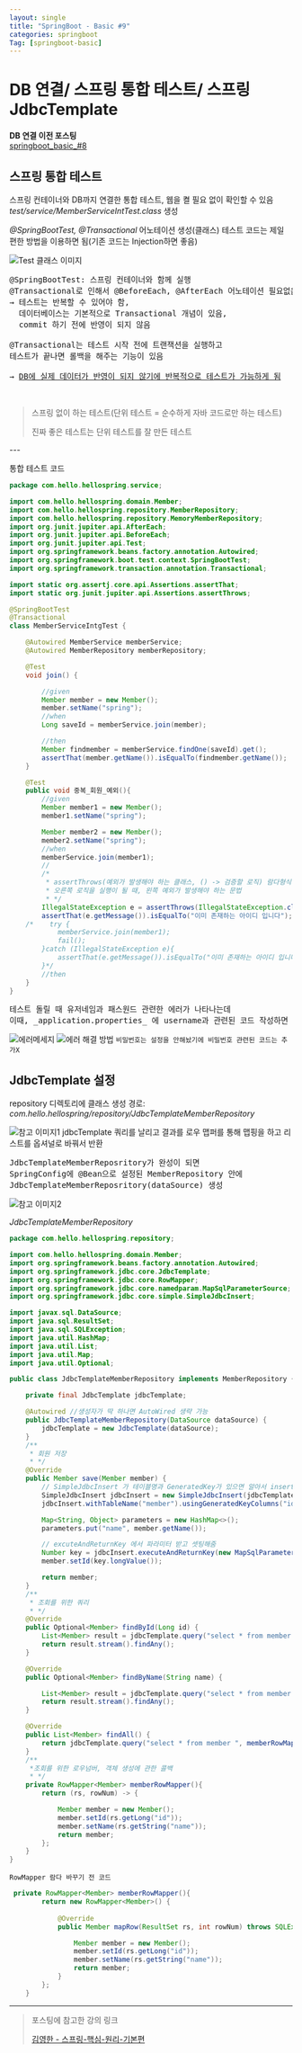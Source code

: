 ```yaml
---
layout: single
title: "SpringBoot - Basic #9"
categories: springboot
Tag: [springboot-basic]
---
```

# DB 연결/ 스프링 통합 테스트/ 스프링 JdbcTemplate

**DB 연결 이전 포스팅** <br>
[springboot_basic_#8](./2022-12-29-springboot_basic_8.md)

## 스프링 통합 테스트
스프링 컨테이너와 DB까지 연결한 통합 테스트, 웹을 켤 필요 없이 확인할 수 있음
_test/service/MemberServiceIntTest.class_ 생성

_@SpringBootTest, @Transactional_ 어노테이션 생성(클래스)
테스트 코드는 제일 편한 방법을 이용하면 됨(기존 코드는 Injection하면 좋음)

![Test 클래스 이미지](/assets/images/2022-12-29-10-50-02.png)
<pre>
@SpringBootTest: 스프링 컨테이너와 함께 실행
​@Transactional로 인해서 @BeforeEach, @AfterEach 어노테이션 필요없음
→ 테스트는 반복할 수 있어야 함,
  데이터베이스는 기본적으로 Transactional 개념이 있음,
  commit 하기 전에 반영이 되지 않음

@Transactional는 테스트 시작 전에 트랜잭션을 실행하고 
테스트가 끝나면 롤백을 해주는 기능이 있음

→ <U>DB에 실제 데이터가 반영이 되지 않기에 반복적으로 테스트가 가능하게 됨</U>
</pre>

​

> 스프링 없이 하는 테스트(단위 테스트 = 순수하게 자바 코드로만 하는 테스트)
> 
> 진짜 좋은 테스트는 단위 테스트를 잘 만든 테스트 

​---

​통합 테스트 코드
```java
package com.hello.hellospring.service;

import com.hello.hellospring.domain.Member;
import com.hello.hellospring.repository.MemberRepository;
import com.hello.hellospring.repository.MemoryMemberRepository;
import org.junit.jupiter.api.AfterEach;
import org.junit.jupiter.api.BeforeEach;
import org.junit.jupiter.api.Test;
import org.springframework.beans.factory.annotation.Autowired;
import org.springframework.boot.test.context.SpringBootTest;
import org.springframework.transaction.annotation.Transactional;

import static org.assertj.core.api.Assertions.assertThat;
import static org.junit.jupiter.api.Assertions.assertThrows;

@SpringBootTest
@Transactional
class MemberServiceIntgTest {

    @Autowired MemberService memberService;
    @Autowired MemberRepository memberRepository;

    @Test
    void join() {

        //given
        Member member = new Member();
        member.setName("spring");
        //when
        Long saveId = memberService.join(member);

        //then
        Member findmember = memberService.findOne(saveId).get();
        assertThat(member.getName()).isEqualTo(findmember.getName());
    }

    @Test
    public void 중복_회원_예외(){
        //given
        Member member1 = new Member();
        member1.setName("spring");

        Member member2 = new Member();
        member2.setName("spring");
        //when
        memberService.join(member1);
        //
        /*
         * assertThrows(예외가 발생해야 하는 클래스, () -> 검증할 로직) 람다형식
         * 오른쪽 로직을 실행이 될 때, 왼쪽 예외가 발생해야 하는 문법
         * */
        IllegalStateException e = assertThrows(IllegalStateException.class, () -> memberService.join(member2));
        assertThat(e.getMessage()).isEqualTo("이미 존재하는 아이디 입니다");
    /*    try {
            memberService.join(member1);
            fail();
        }catch (IllegalStateException e){
            assertThat(e.getMessage()).isEqualTo("이미 존재하는 아이디 입니다");
        }*/
        //then
    }
}
```
<pre>
테스트 돌릴 때 유저네임과 패스원드 관련한 에러가 나타나는데 
이때, _application.properties_ 에 username과 관련된 코드 작성하면 해결
</pre>
![에러메세지](/assets/images/2022-12-29-11-00-06.png)
![에러 해결 방법](/assets/images/2022-12-29-11-00-27.png)
`비밀번호는 설정을 안해놨기에 비밀번호 관련된 코드는 추가X`


## JdbcTemplate 설정

repository 디렉토리에 클래스 생성
경로: _com.hello.hellospring/repository/JdbcTemplateMemberRepository_

![참고 이미지1](/assets/images/2022-12-29-11-06-41.png)
jdbcTemplate 쿼리를 날리고 결과를 로우 맵퍼를 통해 맵핑을 하고 리스트를 옵셔널로 바꿔서 반환

<pre>
JdbcTemplateMemberReposritory가 완성이 되면 
SpringConfig에 @Bean으로 설정된 MemberRepository 안에 
JdbcTemplateMemberReposritory(dataSource) 생성
</pre>
![참고 이미지2](/assets/images/2022-12-29-11-08-20.png)


_JdbcTemplateMemberRepository_
```java
package com.hello.hellospring.repository;

import com.hello.hellospring.domain.Member;
import org.springframework.beans.factory.annotation.Autowired;
import org.springframework.jdbc.core.JdbcTemplate;
import org.springframework.jdbc.core.RowMapper;
import org.springframework.jdbc.core.namedparam.MapSqlParameterSource;
import org.springframework.jdbc.core.simple.SimpleJdbcInsert;

import javax.sql.DataSource;
import java.sql.ResultSet;
import java.sql.SQLException;
import java.util.HashMap;
import java.util.List;
import java.util.Map;
import java.util.Optional;

public class JdbcTemplateMemberRepository implements MemberRepository {

    private final JdbcTemplate jdbcTemplate;

    @Autowired //생성자가 딱 하나면 AutoWired 생략 가능
    public JdbcTemplateMemberRepository(DataSource dataSource) {
        jdbcTemplate = new JdbcTemplate(dataSource);
    }
    /**
     * 회원 저장
     * */
    @Override
    public Member save(Member member) {
        // SimpleJdbcInsert 가 테이블명과 GeneratedKey가 있으면 알아서 insert
        SimpleJdbcInsert jdbcInsert = new SimpleJdbcInsert(jdbcTemplate);
        jdbcInsert.withTableName("member").usingGeneratedKeyColumns("id");

        Map<String, Object> parameters = new HashMap<>();
        parameters.put("name", member.getName());

        // excuteAndReturnKey 에서 파라미터 받고 셋팅해줌
        Number key = jdbcInsert.executeAndReturnKey(new MapSqlParameterSource(parameters));
        member.setId(key.longValue());

        return member;
    }
    /**
     * 조회를 위한 쿼리
     * */
    @Override
    public Optional<Member> findById(Long id) {
        List<Member> result = jdbcTemplate.query("select * from member where id = ?", memberRowMapper(), id);
        return result.stream().findAny();
    }

    @Override
    public Optional<Member> findByName(String name) {

        List<Member> result = jdbcTemplate.query("select * from member where name = ?", memberRowMapper(), name);
        return result.stream().findAny();
    }

    @Override
    public List<Member> findAll() {
        return jdbcTemplate.query("select * from member ", memberRowMapper());
    }
    /**
     *조회를 위한 로우넘버, 객체 생성에 관한 콜백
     * */
    private RowMapper<Member> memberRowMapper(){
        return (rs, rowNum) -> {

            Member member = new Member();
            member.setId(rs.getLong("id"));
            member.setName(rs.getString("name"));
            return member;
        };
    }
}
```
`RowMapper 람다 바꾸기 전 코드`
```java
 private RowMapper<Member> memberRowMapper(){
        return new RowMapper<Member>() {
            
            @Override
            public Member mapRow(ResultSet rs, int rowNum) throws SQLException {

                Member member = new Member();
                member.setId(rs.getLong("id"));
                member.setName(rs.getString("name"));
                return member;
            }
        };
    }
```
---
 > 포스팅에 참고한 강의 링크 
 >
 >[김영한 - 스프링-핵심-원리-기본편](https://www.inflearn.com/course/%EC%8A%A4%ED%94%84%EB%A7%81-%ED%95%B5%EC%8B%AC-%EC%9B%90%EB%A6%AC-%EA%B8%B0%EB%B3%B8%ED%8E%B8)
